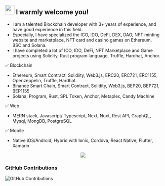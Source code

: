 ## <img src="https://raw.githubusercontent.com/iampavangandhi/iampavangandhi/master/gifs/Hi.gif" width="30px"> I warmly welcome you!
   - I am a talented Blockchain developer with 3+ years of experience, and have good experience in this field.
   - Especially, I have specialized the ICO, IDO, DeFi, DEX, DAO, NFT minting website and marketplace, NFT card and casino games on Ethereum, BSC and Solana.
   - I have completed a lot of ICO, IDO, DeFi, NFT Marketplace and Game projects using Solidity, Rust program language, Truffle, Hardhat, Anchor.

✅ Blockchain
-  Ethereum, Smart Contract, Solidiity, Web3.js, ERC20, ERC721, ERC1155, Openzeppelin, Truffle, Hardhat.
-  Binance Smart Chain, Smart Contract, Solidity, Web3.js, BEP20, BEP721, BEP1155
-  Solana, Program, Rust, SPL Token, Anchor, Metaplex, Candy Machine

✅ Web
-  MERN stack, Javascript/ Typescript, Next, Nuxt, Rest API, GraphQL, Mysql, MongDB, PostgreSQL

✅ Mobile
-  Native iOS/Android, Hybrid  with Ionic, Cordova, React Native, Flutter, Xamarin.

<p align="center">
    <img src="https://github-profile-trophy.vercel.app/?username=smartcodeblockchaindev&row=1&column=7&theme=gruvbox&margin-w=15&margin-h=15"/>
</p>

### GitHub Contributions
    
![GitHub Contributions](https://github-readme-streak-stats.herokuapp.com/?&theme=ayu-mirage&user=smartcodeblockchaindev)
